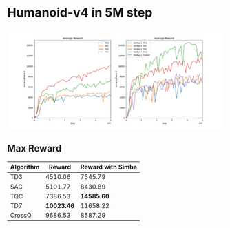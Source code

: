 # Humanoid-v4 in 5M step

![Humanoid-v4](figures/dpg_Humanoid-v4-5m.png)

## Max Reward

| **Algorithm** | Reward       | Reward with Simba |
| ------------- | ------------ | ----------------- |
| TD3           | 4510.06      | 7545.79           |
| SAC           | 5101.77      | 8430.89           |
| TQC           | 7386.53      | **14585.60**      |
| TD7           | **10023.46** | 11658.22          |
| CrossQ        | 9686.53      | 8587.29           |
